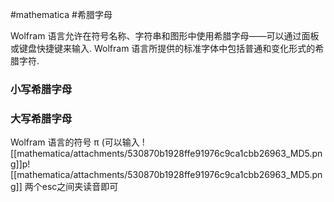 #mathematica  #希腊字母


Wolfram 语言允许在符号名称、字符串和图形中使用希腊字母——可以通过面板或键盘快捷键来输入. Wolfram 语言所提供的标准字体中包括普通和变化形式的希腊字符.

### 小写希腊字母

### 大写希腊字母

Wolfram 语言的符号 π (可以输入 ![[mathematica/attachments/530870b1928ffe91976c9ca1cbb26963_MD5.png]]p![[mathematica/attachments/530870b1928ffe91976c9ca1cbb26963_MD5.png]]
两个esc之间夹读音即可
